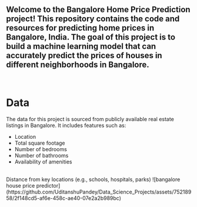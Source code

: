 <h2>Welcome to the Bangalore Home Price Prediction project! This repository contains the code and resources for predicting home prices in Bangalore, India. The goal of this project is to build a machine learning model that can accurately predict the prices of houses in different neighborhoods in Bangalore.</h2>
<br>
<h1>Data</h1>
The data for this project is sourced from publicly available real estate listings in Bangalore. It includes features such as:
<ul>
<li>Location</li>
<li>Total square footage</li>
<li>Number of bedrooms</li>
<li>Number of bathrooms</li>
<li>Availability of amenities</li>
</ul>
<br>
Distance from key locations (e.g., schools, hospitals, parks)
![bangalore house price predictor](https://github.com/UditanshuPandey/Data_Science_Projects/assets/75218958/2f148cd5-af6e-458c-ae40-07e2a2b989bc)
